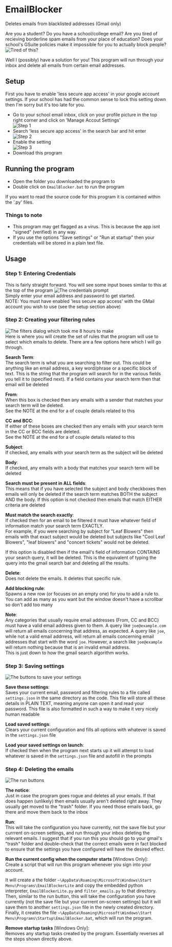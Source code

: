 # EmailBlocker
Deletes emails from blacklisted addresses (Gmail only)

Are you a student? Do you have a school/college email? Are you tired of recieving borderline spam emails from your place of education?
Does your school's GSuite policies make it impossible for you to actually block people?
![Tired of this?](img/spam-notice.png)

Well I (possibly) have a solution for you! This program will run through your inbox and delete all emails from certain email addresses.


## Setup
First you have to enable 'less secure app access' in your google account settings.
If your school has had the common sense to lock this setting down then I'm sorry but it's too late for you.

* Go to your school email inbox, click on your profile picture in the top right corner and click on 'Manage Accout Settings'  
![Step 1](img/setup-manage-account.png)
* Search 'less secure app access' in the search bar and hit enter  
![Step 2](img/setup-search.png)
* Enable the setting  
![Step 3](img/setup-allow-lsaa.png)
* Download this program


## Running the program
* Open the folder you downloaded the program to
* Double click on `EmailBlocker.bat` to run the program

If you want to read the source code for this program it is contained within the '.py' files.

### Things to note
* This program may get flagged as a virus. This is because the app isnt "signed" (verified) in any way.
* If you use the options "Save settings" or "Run at startup" then your credentials will be stored in a plain text file.

## Usage
### Step 1: Entering Credentials

This is fairly straight forward. You will see some input boxes similar to this at the top of the program
![The credentials prompt](img/usage-credentials.png)  
Simply enter your email address and password to get started.  
NOTE: You must have enabled 'less secure app access' with the GMail account you wish to use (see the setup section above)

### Step 2: Creating your filtering rules

![The filters dialog which took me 8 hours to make](img/usage-filter-rules.png)  
Here is where you will create the set of rules that the program will use to select which emails to delete. There are a few options here which I will go through.

**Search Term**:  
The search term is what you are searching to filter out. This could be anything like an email address, a key word/phrase or a specific block of text.
This is the string that the program will search for in the various fields you tell it to (specified next). If a field contains your search term then that email will be deleted

**From**:  
When this box is checked then any emails with a sender that matches your search term will be deleted.  
See the NOTE at the end for a of couple details related to this

**CC and BCC**:  
If either of these boxes are checked then any emails with your search term in the CC or BCC fields are deleted.  
See the NOTE at the end for a of couple details related to this

**Subject**:  
If checked, any emails with your search term as the subject will be deleted

**Body**:  
If checked, any emails with a body that matches your search term will be deleted

**Search must be present in ALL fields**:  
This means that if you have selected the subject and body checkboxes then emails will only be deleted if the search term matches BOTH the subject AND the body.
If this option is not checked then emails that match EITHER criteria are deleted

**Must match the search exactly**:  
If checked then for an email to be filtered it must have whatever field of information match your search term EXACTLY.  
For example, if you were searching by subject for "Leaf Blowers" then emails with that exact subject would be deleted but subjects like "Cool Leaf Blowers", "leaf blowers" and "concert tickets" would not be deleted.

If this option is disabled then if the email's field of information CONTAINS your search query, it will be deleted.
This is the equivalent of typing the query into the gmail search bar and deleting all the results.

**Delete**:  
Does not delete the emails. It deletes that specific rule.

**Add blocking rule**:  
Spawns a new row (or focuses on an empty one) for you to add a rule to. You can add as many as you want but the window doesn't have a scrollbar so don't add too many


**Note**:  
Any categories that usually require email addresses (From, CC and BCC) must have a valid email address given to them. A query like `joe@example.com` will return all emails concerning that address, as expected. A query like `joe`, while not a valid email addrress, will return all emails concerning email addresses that start with the word `joe`. However, a search like `joe@example` will return nothing because that is an invalid email address.  
This is just down to how the gmail search algorithm works.

### Step 3: Saving settings

![The buttons to save your settings](img/usage-saving-settings.png)  

**Save these settings**:  
Saves your current email, password and filtering rules to a file called `settings.json` in the same directory as the code. This file will store all these details in PLAIN TEXT, meaning anyone can open it and read your password.
This file is also formatted in such a way to make it very nicely human readable

**Load saved settings**:  
Clears your current configuration and fills all options with whatever is saved in the `settings.json` file

**Load your saved settings on launch**:  
If checked then when the program next starts up it will attempt to load whatever is saved in the `settings.json` file and autofill in the prompts

### Step 4: Deleting the emails

![The run buttons](img/usage-run.png)  

**The notice**:  
Just in case the program goes rogue and deletes all your emails.
If that does happen (unlikely) then emails usually aren't deleted right away. They usually get moved to the "trash" folder. If you need those emails back, go there and move them back to the inbox

**Run**:  
This will take the configuration you have currently, not the save file but your currrent on-screen settings, and run through your inbox deleting the relevant emails.
I suggest that if you run this you should go to your gmail's "trash" folder and double-check that the correct emails were in fact blocked to ensure that the settings you have configured will have the desired effect.

**Run the current config when the computer starts** [Windows Only]:  
Create a script that will run this program whenever you sign into your account.  

It will create a the folder `~\AppData\Roaming\Microsoft\Windows\Start Menu\Programs\EmailBlockerLite` and copy the embedded python interpreter, `EmailBlockerLite.py` and `filter_emails.py` to that directory. Then, similar to the run button, this will take the configuration you have currently (not the save file but your currrent on-screen settings) but it will save them to another `settings.json` file in the newly created directory.  
Finally, it creates the file `~\AppData\Roaming\Microsoft\Windows\Start Menu\Programs\Startup\EmailBlocker.bat`, which will run the program.

**Remove startup tasks** [Windows Only]:  
Removes any startup tasks created by the program.
Essentially reverses all the steps shown directly above.